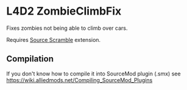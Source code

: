 # L4D2 ZombieClimbFix
 
Fixes zombies not being able to climb over cars.

Requires [Source Scramble](https://github.com/nosoop/SMExt-SourceScramble) extension.

## Compilation
If you don't know how to compile it into SourceMod plugin (.smx) see https://wiki.alliedmods.net/Compiling_SourceMod_Plugins